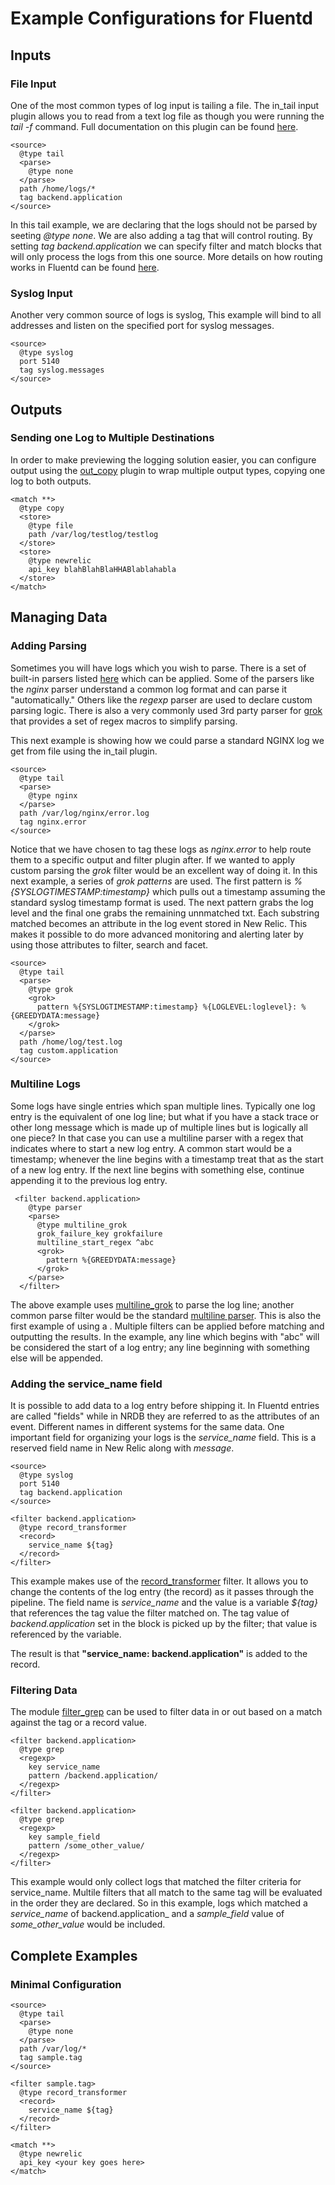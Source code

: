 # Example Configurations for Fluentd

## Inputs

### File Input

One of the most common types of log input is tailing a file. The in_tail input plugin allows you to read from a text log file as though you were running the _tail -f_ command. Full documentation on this plugin can be found [here](https://docs.fluentd.org/input/tail).

```
<source>
  @type tail
  <parse>
    @type none
  </parse>
  path /home/logs/*
  tag backend.application
</source>
```

In this tail example, we are declaring that the logs should not be parsed by seeting _@type none_. We are also adding a tag that will control routing. By setting _tag backend.application_ we can specify filter and match blocks that will only process the logs from this one source. More details on how routing works in Fluentd can be found [here](https://docs.fluentd.org/configuration/routing-examples). 

### Syslog Input

Another very common source of logs is syslog, This example will bind to all addresses and listen on the specified port for syslog messages.

```
<source>
  @type syslog
  port 5140
  tag syslog.messages
</source>
```

## Outputs

### Sending one Log to Multiple Destinations

In order to make previewing the logging solution easier, you can configure output using the [out_copy](https://docs.fluentd.org/output/copy) plugin to wrap multiple output types, copying one log to both outputs. 

```
<match **>
  @type copy
  <store>
    @type file
    path /var/log/testlog/testlog
  </store>
  <store>
    @type newrelic
    api_key blahBlahBlaHHABlablahabla
  </store>
</match>
```

## Managing Data

### Adding Parsing

Sometimes you will have logs which you wish to parse. There is a set of built-in parsers listed [here](https://docs.fluentd.org/parser#list-of-built-in-parsers) which can be applied. Some of the parsers like the _nginx_ parser understand a common log format and can parse it "automatically." Others like the _regexp_ parser are used to declare custom parsing logic. There is also a very commonly used 3rd party parser for [grok](https://github.com/fluent/fluent-plugin-grok-parser) that provides a set of regex macros to simplify parsing.

This next example is showing how we could parse a standard NGINX log we get from file using the in_tail plugin. 

```
<source>
  @type tail
  <parse>
    @type nginx
  </parse>
  path /var/log/nginx/error.log
  tag nginx.error
</source>
```

Notice that we have chosen to tag these logs as _nginx.error_ to help route them to a specific output and filter plugin after. If we wanted to apply custom parsing the _grok_ filter would be an excellent way of doing it. In this next example, a series of _grok patterns_ are used. The first pattern is _%{SYSLOGTIMESTAMP:timestamp}_ which pulls out a timestamp assuming the standard syslog timestamp format is used. The next pattern grabs the log level and the final one grabs the remaining unnmatched txt. Each substring matched becomes an attribute in the log event stored in New Relic. This makes it possible to do more advanced monitoring and alerting later by using those attributes to filter, search and facet.

```
<source>
  @type tail
  <parse>
    @type grok
    <grok>
      pattern %{SYSLOGTIMESTAMP:timestamp} %{LOGLEVEL:loglevel}: %{GREEDYDATA:message}
    </grok>
  </parse>
  path /home/log/test.log
  tag custom.application
</source>
```

### Multiline Logs

Some logs have single entries which span multiple lines. Typically one log entry is the equivalent of one log line; but what if you have a stack trace or other long message which is made up of multiple lines but is logically all one piece? In that case you can use a multiline parser with a regex that indicates where to start a new log entry. A common start would be a timestamp; whenever the line begins with a timestamp treat that as the start of a new log entry. If the next line begins with something else, continue appending it to the previous log entry. 

```
 <filter backend.application>
    @type parser
    <parse>
      @type multiline_grok
      grok_failure_key grokfailure
      multiline_start_regex ^abc
      <grok>
        pattern %{GREEDYDATA:message}
      </grok>
    </parse>
  </filter>
```
The above example uses [multiline_grok](https://github.com/fluent/fluent-plugin-grok-parser#multiline-support) to parse the log line; another common parse filter would be the standard [multiline parser](https://docs.fluentd.org/parser/multiline). This is also the first example of using a [<filter>](https://docs.fluentd.org/filter). Multiple filters can be applied before matching and outputting the results. In the example, any line which begins with "abc" will be considered the start of a log entry; any line beginning with something else will be appended.
  
### Adding the service_name field

It is possible to add data to a log entry before shipping it. In Fluentd entries are called "fields" while in NRDB they are referred to as the attributes of an event. Different names in different systems for the same data. One important field for organizing your logs is the _service_name_ field. This is a reserved field name in New Relic along with _message_. 

```
<source>
  @type syslog
  port 5140
  tag backend.application
</source>

<filter backend.application>
  @type record_transformer
  <record>
    service_name ${tag}
  </record>
</filter>
```

This example makes use of the [record_transformer](https://docs.fluentd.org/filter/record_transformer) filter. It allows you to change the contents of the log entry (the record) as it passes through the pipeline. The field name is _service_name_ and the value is a variable _${tag}_ that references the tag value the filter matched on. The tag value of _backend.application_ set in the <source> block is picked up by the filter; that value is referenced by the variable. 

The result is that __"service_name: backend.application"__ is added to the record.

### Filtering Data

The module [filter_grep](https://docs.fluentd.org/filter/grep) can be used to filter data in or out based on a match against the tag or a record value. 

```
<filter backend.application>
  @type grep
  <regexp>
    key service_name
    pattern /backend.application/
  </regexp>
</filter>

<filter backend.application>
  @type grep
  <regexp>
    key sample_field
    pattern /some_other_value/
  </regexp>
</filter>
```

This example would only collect logs that matched the filter criteria for service_name. Multile filters that all match to the same tag will be evaluated in the order they are declared. So in this example, logs which matched a _service_name_ of backend.application_ and a _sample_field_ value of _some_other_value_ would be included. 

## Complete Examples

### Minimal Configuration

```
<source>
  @type tail
  <parse>
    @type none
  </parse>
  path /var/log/*
  tag sample.tag
</source>

<filter sample.tag>
  @type record_transformer
  <record>
    service_name ${tag}
  </record>
</filter>

<match **>
  @type newrelic
  api_key <your key goes here>
</match>
```
